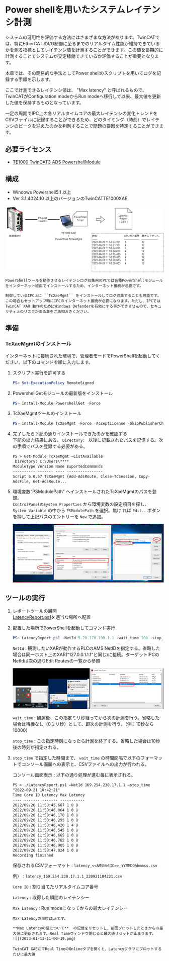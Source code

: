 # Power shellを用いたシステムレイテンシ計測

システムの可用性を評価する方法にはさまざまな方法があります。TwinCATでは、特にEtherCAT のI/O制御に至るまでのリアルタイム性能が維持できているかを測る指標としてレイテンシ値を計測することができます。この値を長期的に計測することでシステムが安定稼働できているか評価することが重要となります。

本章では、その簡易的な手法としてPower shellのスクリプトを用いてログを記録する手順を示します。

ここで計測できるレイテンシ値は、 "Max latency" と呼ばれるもので、TwinCATがConfiguration modeからRun modeへ移行して以来、最大値を更新した値を保持するものとなっています。

一定の周期でIPC上の各リアルタイムコアの最大レイテンシの変化トレンドをCSVファイルに記録することができるため、どのタイミング（時刻）でレイテンシのピークを迎えたのかを判別することで問題の要因を特定することができます。

## 必要ライセンス  

* [TE1000 TwinCAT3 ADS PowershellModule](https://infosys.beckhoff.com/content/1033/tc3_ads_ps_tcxaemgmt/index.html?id=532703962714578460)

## 構成

* Windows Powershell5.1 以上
* Ver 3.1.4024.10 以上のバージョンのTwinCATTE1000XAE

![](2023-01-13-10-25-11.png)

```{note}
PowerShellツールを動作させるレイテンシログ収集用のPCでは各種PowerShellモジュールをインターネット経由でインストールするため、インターネット接続が必要です。
```

```{warning}
制御しているIPC上に ``TcXaeMgmt`` をインストールしてログ収集することも可能です。この場合もセットアップ時にIPCのインターネット接続が必要になります。ただし、IPCではTwinCAT XAR 動作のためにWindows Defenderを有効にする事ができませんので、セキュリティ上のリスクがある事をご承知おきください。
```

## 準備

### TcXaeMgmtのインストール

インターネットに接続された環境で、管理者モードでPowerShellを起動してください。以下のコマンドを順に入力します。

1. スクリプト実行を許可する

    ```powershell
    PS> Set-ExecutionPolicy RemoteSigned
    ```

2. PowershellGetモジュールの最新版をインストール

    ```powershell
    PS> Install-Module PowershellGet -Force
    ```

3. TcXaeMgmtツールのインストール

    ```powershell
    PS> Install-Module TcXaeMgmt -Force -AcceptLicense -SkipPublisherCheck
    ```

4. 完了したら下記の通りインストールできたのかを確認する  
    下記の出力結果にある。 ``Directory: `` 以後に記載されたパスを記憶する。次の手順でパスを登録する必要がある。 

    ```{code-block} powershell
    PS > Get-Module TcXaeMgmt –ListAvailable
     Directory: C:\Users\****
    ModuleType Version Name ExportedCommands
    ---------- ------- ---- ----------------
    Script 6.0.57 TcXaeMgmt {Add-AdsRoute, Close-TcSession, Copy-AdsFile, Get-AdsRoute...
    ```

5. 環境変数“PSModulePath” へインストールされたTcXaeMgmtのパスを登録。  
    ``ControlPanelのSystem Properties`` から環境変数の設定項目を探し、 ``System Variable`` の中から ``PSModulePath`` を選択。無け
    れば ``Edit..`` ボタンを押して上記パスのエントリーを ``New`` で追加。

    ![](2023-01-13-10-36-24.png)

## ツールの実行

1. レポートツールの展開  
    [LatencyReport.ps1](LatencyReport.ps1)を適当な場所へ配置

2. 配置した場所でPowerShellを起動してコマンド実行

    ```powershell
    PS> LatencyReport.ps1 -NetId 5.28.170.190.1.1 -wait_time 100 -stop_time "2022-09-20 12:00:00"
    ```

    ``NetId``
    : 観測したいXARが動作するPLCのAMS NetIDを指定する。省略した場合は同一ホスト上のXAR(“127.0.0.1.1.1”と同じ)に接続。ターゲットIPCのNetIdは次の通りEdit Routesの一覧から参照

    ![](2023-01-13-10-45-18.png)

    ``wait_time``
    : 観測後、この指定ミリ秒経ってから次の計測を行う。省略した場合は待機なし（0ミリ秒）として、即次の計測を行う。（例：10秒なら10000）

    ``stop_time``
    : この指定時刻になったら計測を終了する。省略した場合は10秒後の時刻が指定される。

3. ``stop_time`` で指定した時間まで、 ``wait_time`` の時間間隔で以下のフォーマットでコンソール画面への表示と、CSVファイルへの出力が行われる。

    

    コンソール画面表示
    : 以下の通り処理が進む毎に表示される。
    ```{code-block} powershell
    PS > ./LatencyReport.ps1 –NetId 169.254.230.17.1.1 –stop_time "2022-09-21 10:42:21"
    Time Core ID Latency Max Latency
    ---- ------- ------- -----------
    2022/09/26 11:58:45.667 1 0 8
    2022/09/26 11:58:46.064 1 0 8
    2022/09/26 11:58:46.178 1 0 8
    2022/09/26 11:58:46.295 1 0 8
    2022/09/26 11:58:46.420 1 4 8
    2022/09/26 11:58:46.545 1 0 8
    2022/09/26 11:58:46.665 1 0 8
    2022/09/26 11:58:46.782 1 0 8
    2022/09/26 11:58:46.905 1 0 8
    2022/09/26 11:58:47.024 1 0 8
    Recording finished
    ```

    保存されるCSVフォーマット
    : ``latency_<<AMSNetID>>_YYMMDDhhmmss.csv`` 
    
    例）
    : ``latency_169.254.230.17.1.1_220921104221.csv``

    ``Core ID``
        :   割り当てたリアルタイムコア番号  

    ``Latency``
        :   取得した瞬間のレイテンシー  

    ``Max Latency``
        :   Run modeになってからの最大レイテンシー

    ```{note}
    Max Latencyの単位はμsです。
    ```

    ```{warning}
    **Max Latencyの値について**  の記憶をリセットし、前回プロットしたときからの最大値に更新されます。Real Timeウィンドウ閉じると最大値リセットが止まります。
    ![](2023-01-13-11-00-19.png)

    TwinCAT XAEにてReal TimeのOnlineタブを開くと、Latencyグラフにプロットするたびに最大値
    ```

